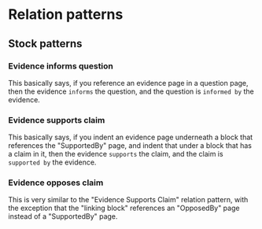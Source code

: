 # Relation patterns

## Stock patterns

### Evidence informs question

This basically says, if you reference an evidence page in a question page, then the evidence `informs` the question, and the question is `informed by` the evidence.

### Evidence supports claim

This basically says, if you indent an evidence page underneath a block that references the "SupportedBy" page, and indent that under a block that has a claim in it, then the evidence `supports` the claim, and the claim is `supported by` the evidence.

### Evidence opposes claim

This is very similar to the "Evidence Supports Claim" relation pattern, with the exception that the "linking block" references an "OpposedBy" page instead of a "SupportedBy" page.&#x20;
